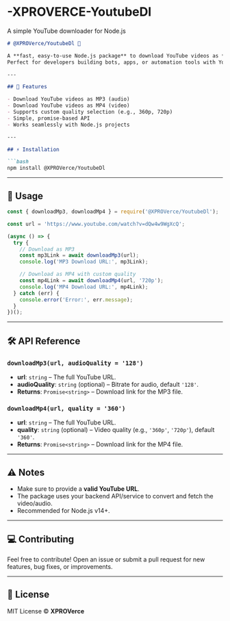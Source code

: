# -XPROVERCE-YoutubeDl
A simple YouTube downloader for Node.js

````markdown
# @XPROVerce/YoutubeDl 🚀

A **fast, easy-to-use Node.js package** to download YouTube videos as **MP3 (audio)** or **MP4 (video)**.  
Perfect for developers building bots, apps, or automation tools with YouTube download functionality.

---

## 🌟 Features

- Download YouTube videos as MP3 (audio)
- Download YouTube videos as MP4 (video)
- Supports custom quality selection (e.g., 360p, 720p)
- Simple, promise-based API
- Works seamlessly with Node.js projects

---

## ⚡ Installation

```bash
npm install @XPROVerce/YoutubeDl
````

---

## 🎯 Usage

```javascript
const { downloadMp3, downloadMp4 } = require('@XPROVerce/YoutubeDl');

const url = 'https://www.youtube.com/watch?v=dQw4w9WgXcQ';

(async () => {
  try {
    // Download as MP3
    const mp3Link = await downloadMp3(url);
    console.log('MP3 Download URL:', mp3Link);

    // Download as MP4 with custom quality
    const mp4Link = await downloadMp4(url, '720p');
    console.log('MP4 Download URL:', mp4Link);
  } catch (err) {
    console.error('Error:', err.message);
  }
})();
```

---

## 🛠️ API Reference

### `downloadMp3(url, audioQuality = '128')`

* **url**: `string` – The full YouTube URL.
* **audioQuality**: `string` (optional) – Bitrate for audio, default `'128'`.
* **Returns**: `Promise<string>` – Download link for the MP3 file.

### `downloadMp4(url, quality = '360')`

* **url**: `string` – The full YouTube URL.
* **quality**: `string` (optional) – Video quality (e.g., `'360p'`, `'720p'`), default `'360'`.
* **Returns**: `Promise<string>` – Download link for the MP4 file.

---

## ⚠️ Notes

* Make sure to provide a **valid YouTube URL**.
* The package uses your backend API/service to convert and fetch the video/audio.
* Recommended for Node.js v14+.

---

## 💻 Contributing

Feel free to contribute! Open an issue or submit a pull request for new features, bug fixes, or improvements.

---

## 📄 License

MIT License © **XPROVerce**
